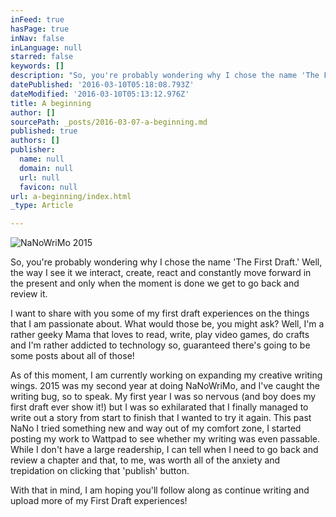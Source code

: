 ```yaml
---
inFeed: true
hasPage: true
inNav: false
inLanguage: null
starred: false
keywords: []
description: "So, you're probably wondering why I chose the name 'The First Draft.' Well, the way I see it we interact, create, react and constantly move forward in the present and only when the moment is done we get to go back and review it.\_"
datePublished: '2016-03-10T05:18:08.793Z'
dateModified: '2016-03-10T05:13:12.976Z'
title: A beginning
author: []
sourcePath: _posts/2016-03-07-a-beginning.md
published: true
authors: []
publisher:
  name: null
  domain: null
  url: null
  favicon: null
url: a-beginning/index.html
_type: Article

---
```

![NaNoWriMo 2015](https://s3-us-west-2.amazonaws.com/the-grid-img/p/6338dbce63d8d3bc397ee20443e6b14b296a3bef.jpg)

So, you're probably wondering why I chose the name 'The First Draft.' Well, the way I see it we interact, create, react and constantly move forward in the present and only when the moment is done we get to go back and review it. 

I want to share with you some of my first draft experiences on the things that I am passionate about. What would those be, you might ask? Well, I'm a rather geeky Mama that loves to read, write, play video games, do crafts and I'm rather addicted to technology so, guaranteed there's going to be some posts about all of those!

As of this moment, I am currently working on expanding my creative writing wings. 2015 was my second year at doing NaNoWriMo, and I've caught the writing bug, so to speak. My first year I was so nervous (and boy does my first draft ever show it!) but I was so exhilarated that I finally managed to write out a story from start to finish that I wanted to try it again. This past NaNo I tried something new and way out of my comfort zone, I started posting my work to Wattpad to see whether my writing was even passable. While I don't have a large readership, I can tell when I need to go back and review a chapter and that, to me, was worth all of the anxiety and trepidation on clicking that 'publish' button.

With that in mind, I am hoping you'll follow along as continue writing and upload more of my First Draft experiences!